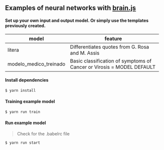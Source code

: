 ## Examples of neural networks with [brain.js](https://github.com/BrainJS/brain.js)
#### Set up your own input and output model. Or simply use the templates previously created.
| model | feature
|-------|----------
| litera | Differentiates quotes from G. Rosa and M. Assis
| modelo_medico_treinado | Basic classification of symptoms of Cancer or Virosis = MODEL DEFAULT

#### Install dependencies
```bash
$ yarn install
```
#### Training  example model
```bash
$ yarn run train 
```
#### Run example model
> Check for the .babelrc file
```bash
$ yarn run start
```
